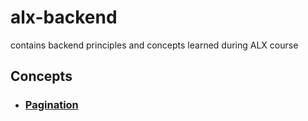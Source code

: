 # alx-backend

contains backend principles and concepts learned during ALX course

## Concepts

* ### [Pagination](./0x00-pagination/)
